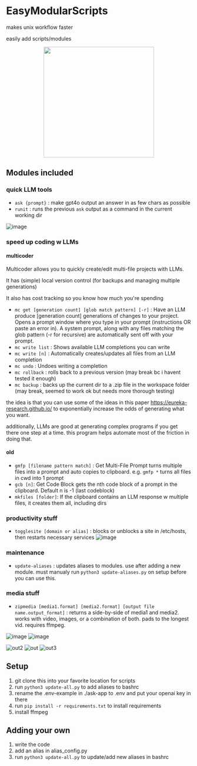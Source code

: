 # EasyModularScripts
makes unix workflow faster

easily add scripts/modules


<p align="center">
  <img src="https://github.com/dnbt777/EasyModularScripts/assets/169108635/2bd5dc2b-8df2-4731-b1f2-cf6104989f73" width="300" height="300">
</p>


## Modules included
### quick LLM tools
- `ask {prompt}`   : make gpt4o output an answer in as few chars as possible
- `runit` : runs the previous `ask` output as a command in the current working dir

![image](https://github.com/dnbt777/EasyModularScripts/assets/169108635/92efb799-aa89-4ee9-8a00-85689f7b911a)


### speed up coding w LLMs
#### multicoder

Multicoder allows you to quickly create/edit multi-file projects with LLMs.

It has (simple) local version control (for backups and managing multiple generations)

It also has cost tracking so you know how much you're spending


 - `mc get [generation count] [glob match pattern] [-r]` : Have an LLM produce [generation count] generations of changes to your project. Opens a prompt window where you type in your prompt (instructions OR paste an error in). A system prompt, along with any files matching the glob pattern (-r for recursive) are automatically sent off with your prompt.
 - `mc write list` : Shows available LLM completions you can write
 - `mc write [n]` : Automatically creates/updates all files from an LLM completion
 - `mc undo` : Undoes writing a completion
 - `mc rollback` : rolls back to a previous version (may break bc i havent tested it enough)
 - `mc backup` : backs up the current dir to a .zip file in the workspace folder (may break, seemed to work ok but needs more thorough testing)

the idea is that you can use some of the ideas in this paper https://eureka-research.github.io/ to exponentially increase the odds of generating what you want.

additionally, LLMs are good at generating complex programs if you get there one step at a time. this program helps automate most of the friction in doing that.



#### old
 - `gmfp [filename pattern match]` : Get Multi-File Prompt turns multiple files into a prompt and auto copies to clipboard. e.g. `gmfp *` turns all files in cwd into 1 prompt
 - `gcb [n]`: Get Code Block gets the nth code block of a prompt in the clipboard. Default n is -1 (last codeblock)
 - `mkfiles [folder]`: If the clipboard contains an LLM response w multiple files, it creates them all, including dirs


### productivity stuff
 - `togglesite [domain or alias]` : blocks or unblocks a site in /etc/hosts, then restarts necessary services
![image](https://github.com/dnbt777/EasyModularScripts/assets/169108635/1421f191-810e-4af6-8ba6-1bf069de2e39)


### maintenance
 - `update-aliases` : updates aliases to modules. use after adding a new module. must manualy run `python3 update-aliases.py` on setup before you can use this.


### media stuff
- `zipmedia [media1.format] [media2.format] [output file name.output_format]` : returns a side-by-side of media1 and media2. works with video, images, or a combination of both. pads to the longest vid. requires ffmpeg.

![image](https://github.com/dnbt777/EasyModularScripts/assets/169108635/15fd08bc-cde5-4486-9b9c-c7dc60a71896)
![image](https://github.com/dnbt777/EasyModularScripts/assets/169108635/20723bbc-6ed7-4f28-91c5-1265f3e6d442)


![out2](https://github.com/dnbt777/EasyModularScripts/assets/169108635/0c2caa95-a1f5-47db-be31-3b92ff41dc8a)
![out](https://github.com/dnbt777/EasyModularScripts/assets/169108635/047a0f85-a334-4261-bdcb-b66634e9e7ba)
![out3](https://github.com/dnbt777/EasyModularScripts/assets/169108635/2e153b29-4688-4ce6-88b1-e1c28ff30e11)


## Setup
1. git clone this into your favorite location for scripts
2. run `python3 update-all.py` to add aliases to bashrc
3. rename the .env-example in ./ask-app to .env and put your openai key in there
4. run `pip install -r requirements.txt` to install requirements
5. install ffmpeg

## Adding your own
1. write the code
2. add an alias in alias_config.py
3. run `python3 update-all.py` to update/add new aliases in bashrc
